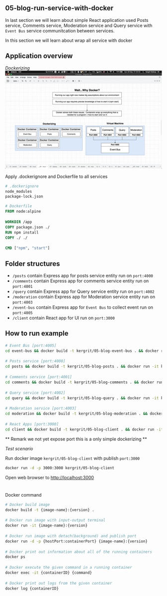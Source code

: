 ## 05-blog-run-service-with-docker

In last section we will learn about simple React application used Posts service, Comments service, Moderation service and Query service with `Event Bus` service communitcation between services.

In this section we will learn about wrap all service with docker

## Application overview
*Dockerizing*
![Dockerizing](dockerizing.png)


Apply .dockerignore and Dockerfile to all services
```sh
# .dockerignore
node_modules
package-lock.json
```

```dockerfile
# Dockerfile
FROM node:alpine

WORKDIR /app
COPY package.json ./
RUN npm install
COPY ./ ./

CMD ["npm", "start"]
```

## Folder structures
- `/posts` contain Express app for posts service entity run on `port:4000`
- `/comments` contain Express app for comments service entity run on `port:4001`
- `/query` contain Express app for Query service entity run on `port:4002`
- `/moderation` contain Express app for Moderation service entity run on `port:4003`
- `/event-bus` contain Express app for `Event Bus` to collect event run on `port:4005`
- `/client` contain React app for UI run on `port:3000`

## How to run example
```sh
# Event Bus [port:4005]
cd event-bus && docker build -t kergrit/05-blog-event-bus . && docker run -it kergrit/05-blog-event-bus

# Posts service [port:4000]
cd posts && docker build -t kergrit/05-blog-posts . && docker run -it kergrit/05-blog-posts

# Comments service [port:4001]
cd comments && docker build -t kergrit/05-blog-comments . && docker run -it kergrit/05-blog-comments

# Query service [port:4002]
cd query && docker build -t kergrit/05-blog-query . && docker run -it kergrit/05-blog-query

# Moderation service [port:4003]
cd moderation && docker build -t kergrit/05-blog-moderation . && docker run -it kergrit/05-blog-moderation

# React Apps [port:3000]
cd client && docker build -t kergrit/05-blog-client . && docker run -it kergrit/05-blog-client

```
** Remark we not yet expose port this is a only simple dockerizing **

*Test scenario*

Run docker image `kergrit/05-blog-client` with publish `port:3000`
```sh
docker run -d -p 3000:3000 kergrit/05-blog-client
```
Open web browser to [http://localhost:3000](http://localhost:3000)


# 
Docker command
```sh
# Docker build image
docker build -t {image-name}:{version} .

# Docker run image with input-output terminal
docker run -it {image-name}:{version}

# Docker run image with detach(background) and publish port
docker run -d -p {hostPort:containerPort} {image-name}:{version}

# Docker print out information about all of the running containers
docker ps

# Docker execute the given command in a running container
docker exec -it {containerID} {command}

# Docker print out logs from the given container
docker log {containerID}

```